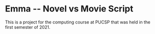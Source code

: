 # Emma -- Novel vs Movie Script

This is a project for the computing course at PUCSP that was held in the first semester of 2021.
